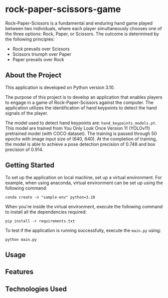 # rock-paper-scissors-game
Rock-Paper-Scissors is a fundamental and enduring hand game played between two individuals, where each player simultaneously chooses one of the three options: Rock, Paper, or Scissors. The outcome is determined by the following principles:
- Rock prevails over Scissors
- Scissors triumph over Paper
- Paper prevails over Rock

## About the Project
This application is developed on Python version 3.10.

The purpose of this project is to develop an application that enables players to engage in a game of Rock-Paper-Scissors against the computer. The application utilizes the identification of hand keypoints to detect the hand signals of the player. 

The model used to detect hand keypoints are: `hand_keypoints_models.pt`. This model are trained from You Only Look Once Version 11 (YOLOv11) pretrained model (with COCO dataset). The training is passed through 50 epochs with image input size of (640, 640). At the completion of training, the model is able to achieve a pose detection precision of 0.748 and box precision of 0.914. 

## Getting Started
To set up the application on local machine, set up a virtual environment. For example, when using anaconda, virtual environment can be set up using the following command:

```
conda create -n "sample-env" python=3.10
```

When you're inside the virtual environment, execute the following command to install all the dependencies required:
```
pip install -r requirements.txt
```


To test if the application is running successfully, execute the `main.py` using:
```
python main.py
```

## Usage

## Features

## Technologies Used


